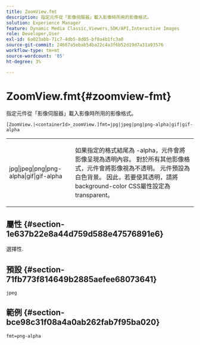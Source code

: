 ```yaml
---
title: ZoomView.fmt
description: 指定元件從「影像伺服器」載入影像時所用的影像格式。
solution: Experience Manager
feature: Dynamic Media Classic,Viewers,SDK/API,Interactive Images
role: Developer,User
exl-id: 6a023abb-71c7-4db5-8d05-bf0a4b1fc3a0
source-git-commit: 24667a5ebab54ba22c4a3f6b52d19d7a31a93576
workflow-type: tm+mt
source-wordcount: '85'
ht-degree: 3%

---
```


# ZoomView.fmt{#zoomview-fmt}

指定元件從「影像伺服器」載入影像時所用的影像格式。

`[ZoomView.|<containerId>_zoomView.]fmt=jpg|jpeg|png|png-alpha|gif|gif-alpha`

<table id="table_441553CD34C94A58A9D7CBF772DEDDB6"> 
 <tbody> 
  <tr> 
   <td colname="col1"> <p> <span class="codeph"> jpg|jpeg|png|png-alpha|gif|gif-alpha</span> </p> </td> 
   <td colname="col2"> <p> 如果指定的格式結尾為<span class="codeph"> -alpha</span>，元件會將影像呈現為透明內容。 對於所有其他影像格式，元件會將影像視為不透明。 元件預設為白色背景。 因此，若要使其透明，請將<span class="codeph"> background-color</span> CSS屬性設定為<span class="codeph"> transparent</span>。 </p> </td> 
  </tr> 
 </tbody> 
</table>

## 屬性 {#section-1e637b22e8a44d759d588e47576891e6}

選擇性.

## 預設 {#section-71fb773f814649b2885aefee68073641}

`jpeg`

## 範例 {#section-bce98c31f08a4a0ab262fab7f95ba020}

`fmt=png-alpha`
